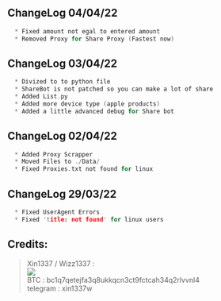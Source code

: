 ## ChangeLog 04/04/22
```c
  * Fixed amount not egal to entered amount
  * Removed Proxy for Share Proxy (Fastest now)
```

## ChangeLog 03/04/22
```c
  * Divized to to python file
  * ShareBot is not patched so you can make a lot of share
  * Added List.py
  * Added more device type (apple products)
  * Added a little advanced debug for Share bot
```

## ChangeLog 02/04/22
```c
  * Added Proxy Scrapper
  * Moved Files to ./Data/
  * Fixed Proxies.txt not found for linux
```

## ChangeLog 29/03/22
```c
  * Fixed UserAgent Errors
  * Fixed 'title: not found' for linux users
```

##  Credits:

 > Xin1337 / Wizz1337 :<br>
[![](https://cdn.discordapp.com/avatars/911603930092429354/80ffdb76af6871d09a1f068865ac7589.webp?size=40)](https://github.com/laynodev)  <br>BTC : bc1q7qetejfa3q8ukkqcn3ct9fctcah34q2rlvvnl4
<br>telegram : xin1337w

